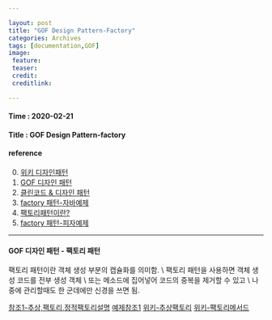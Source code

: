 ```yaml
---

layout: post
title: "GOF Design Pattern-Factory"
categories: Archives
tags: [documentation,GOF]
image:
 feature:
 teaser:
 credit:
 creditlink:

---
```


#### Time : 2020-02-21
#### Title : GOF Design Pattern-factory

#### reference

0. [위키 디자인패턴](https://ko.wikipedia.org/wiki/분류:소프트웨어_디자인_패턴)
0. [GOF 디자인 패턴](http://iilii.egloos.com/tag/디자인패턴)
0. [클린코드 & 디자인 패턴](https://hyesun03.github.io/archive/)
0. [factory 패턴-자바예제](http://iilii.egloos.com/3791596)
1. [팩토리패턴이란?](http://blog.daum.net/question0921/65) 
2. [factory 패턴-피자예제](http://www.hoons.net/lecture/view/586)

***
#### GOF 디자인 패턴 - 팩토리 패턴

팩토리 패턴이란 객체 생성 부분의 캡슐화를 의미함. \\
팩토리 패턴을 사용하면 객체 생성 코드를 전부 생성 객체 \\
또는 메소드에 집어넣어 코드의 중복을 제거할 수 있고 \\
나중에 관리할때도 한 군데에만 신경을 쓰면 됨.

[참조1-추상,팩토리,정적팩토리설명](http://blog.daum.net/question0921/65)
[예제참조1](https://victorydntmd.tistory.com/300?category=719467)
[위키-추상팩토리](https://ko.wikipedia.org/wiki/추상_팩토리_패턴)
[위키-팩토리메서드](https://ko.wikipedia.org/wiki/팩토리_메서드_패턴)











